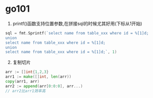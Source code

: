 # go101

1. printf()函数支持位置参数,在拼接sql的时候尤其好用(下标从1开始)
```go
sql = fmt.Sprintf(`select name from table_xxx where id = %[1]d;
union
select name from table_xxx where id = %[1]d;
union
select name from table_xxx where id = %[1]d;`, 1)

```
2. 复制切片
```go
arr := []int{1,2,3}
arr1 := make([]int, len(arr))
copy(arr1, arr)
arr2 := append(arr[0:0:0], arr...)
// arr2比arr1效率高

```